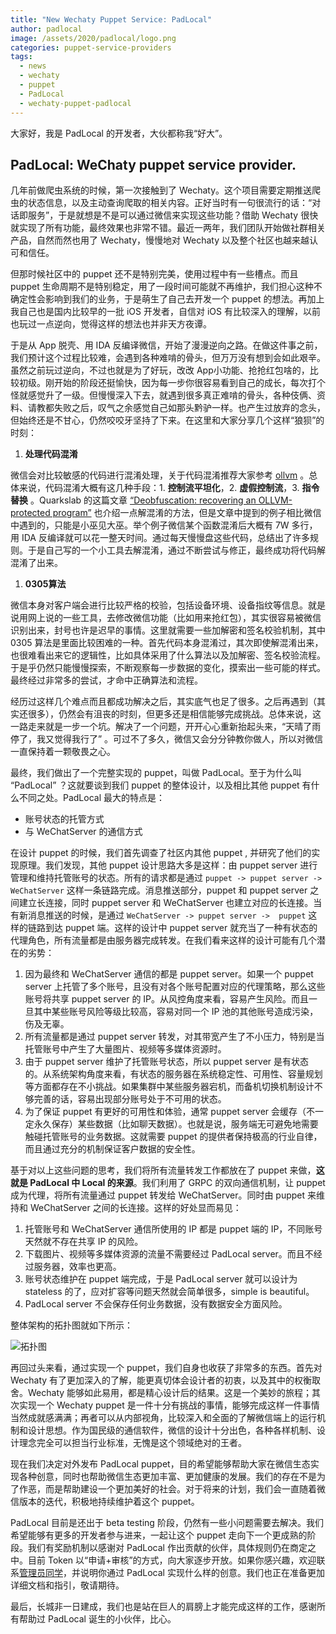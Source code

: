```yaml
---
title: "New Wechaty Puppet Service: PadLocal"
author: padlocal
image: /assets/2020/padlocal/logo.png
categories: puppet-service-providers
tags:
  - news
  - wechaty
  - puppet
  - PadLocal
  - wechaty-puppet-padlocal
---
```


大家好，我是 PadLocal 的开发者，大伙都称我“好大”。

## PadLocal: WeChaty puppet service provider.

几年前做爬虫系统的时候，第一次接触到了 Wechaty。这个项目需要定期推送爬虫的状态信息，以及主动查询爬取的相关内容。正好当时有一句很流行的话：“对话即服务”，于是就想是不是可以通过微信来实现这些功能？借助 Wechaty 很快就实现了所有功能，最终效果也非常不错。最近一两年，我们团队开始做社群相关产品，自然而然也用了 Wechaty，慢慢地对 Wechaty 以及整个社区也越来越认可和信任。

但那时候社区中的 puppet 还不是特别完美，使用过程中有一些槽点。而且 puppet 生命周期不是特别稳定，用了一段时间可能就不再维护，我们担心这种不确定性会影响到我们的业务，于是萌生了自己去开发一个 puppet 的想法。再加上我自己也是国内比较早的一批 iOS 开发者，自信对 iOS 有比较深入的理解，以前也玩过一点逆向，觉得这样的想法也并非天方夜谭。

于是从 App 脱壳、用 IDA 反编译微信，开始了漫漫逆向之路。在做这件事之前，我们预计这个过程比较难，会遇到各种难啃的骨头，但万万没有想到会如此艰辛。虽然之前玩过逆向，不过也就是为了好玩，改改 App小功能、抢抢红包啥的，比较初级。刚开始的阶段还挺愉快，因为每一步你很容易看到自己的成长，每次打个怪就感觉升了一级。但慢慢深入下去，就遇到很多真正难啃的骨头，各种伎俩、资料、请教都失败之后，叹气之余感觉自己如那头黔驴一样。也产生过放弃的念头，但始终还是不甘心，仍然咬咬牙坚持了下来。在这里和大家分享几个这样“狼狈”的时刻：

1. **处理代码混淆**

 微信会对比较敏感的代码进行混淆处理，关于代码混淆推荐大家参考 [ollvm](https://github.com/obfuscator-llvm/obfuscator/wiki) 。总体来说，代码混淆大概有这几种手段：1. **控制流平坦化**，2. **虚假控制流**，3. **指令替换**
。Quarkslab 的这篇文章 [“Deobfuscation: recovering an OLLVM-protected program”](https://blog.quarkslab.com/deobfuscation-recovering-an-ollvm-protected-program.html) 也介绍一点解混淆的方法，但是文章中提到的例子相比微信中遇到的，只能是小巫见大巫。举个例子微信某个函数混淆后大概有 7W 多行，用 IDA 反编译就可以花一整天时间。通过每天慢慢盘这些代码，总结出了许多规则。于是自己写的一个小工具去解混淆，通过不断尝试与修正，最终成功将代码解混淆了出来。

1. **0305算法**

 微信本身对客户端会进行比较严格的校验，包括设备环境、设备指纹等信息。就是说用网上说的一些工具，去修改微信功能（比如用来抢红包），其实很容易被微信识别出来，封号也许是迟早的事情。这里就需要一些加解密和签名校验机制，其中 0305 算法是里面比较困难的一种。首先代码本身混淆过，其次即使解混淆出来，也很难看出来它的逻辑性，比如具体采用了什么算法以及加解密、签名校验流程。于是乎仍然只能慢慢探索，不断观察每一步数据的变化，摸索出一些可能的样式。最终经过非常多的尝试，才命中正确算法和流程。

经历过这样几个难点而且都成功解决之后，其实底气也足了很多。之后再遇到（其实还很多），仍然会有沮丧的时刻，但更多还是相信能够完成挑战。总体来说，这一路走来就是一步一个坑。解决了一个问题，开开心心重新抬起头来，“天晴了雨停了，我又觉得我行了” 。可过不了多久，微信又会分分钟教你做人，所以对微信一直保持着一颗敬畏之心。

最终，我们做出了一个完整实现的 puppet，叫做 PadLocal。至于为什么叫 “PadLocal” ？这就要谈到我们 puppet 的整体设计，以及相比其他 puppet 有什么不同之处。PadLocal 最大的特点是：

* 账号状态的托管方式
* 与 WeChatServer 的通信方式

在设计 puppet 的时候，我们首先调查了社区内其他 puppet , 并研究了他们的实现原理。我们发现，其他 puppet 设计思路大多是这样：由 puppet server 进行管理和维持托管账号的状态。所有的请求都是通过 `puppet -> puppet server -> WeChatServer` 这样一条链路完成。消息推送部分，puppet 和 puppet server 之间建立长连接，同时 puppet server 和 WeChatServer 也建立对应的长连接。当有新消息推送的时候，是通过 `WeChatServer -> puppet server ->  puppet` 这样的链路到达 puppet 端。这样的设计中 puppet server 就充当了一种有状态的代理角色，所有流量都是由服务器完成转发。在我们看来这样的设计可能有几个潜在的劣势：

1. 因为最终和 WeChatServer 通信的都是 puppet server。如果一个 puppet server 上托管了多个账号，且没有对各个账号配置对应的代理策略，那么这些账号将共享 puppet server 的 IP。从风控角度来看，容易产生风险。而且一旦其中某些账号风险等级比较高，容易对同一个 IP 池的其他账号造成污染，伤及无辜。
2. 所有流量都是通过 puppet server 转发，对其带宽产生了不小压力，特别是当托管账号中产生了大量图片、视频等多媒体资源时。
3. 由于 puppet server 维护了托管账号状态，所以 puppet server 是有状态的。从系统架构角度来看，有状态的服务器在系统稳定性、可用性、容量规划等方面都存在不小挑战。如果集群中某些服务器宕机，而备机切换机制设计不够完善的话，容易出现部分账号处于不可用的状态。  
4. 为了保证 puppet 有更好的可用性和体验，通常 puppet server 会缓存（不一定永久保存）某些数据（比如聊天数据）。也就是说，服务端无可避免地需要触碰托管账号的业务数据。这就需要 puppet 的提供者保持极高的行业自律，而且通过充分的机制保证客户数据的安全性。

基于对以上这些问题的思考，我们将所有流量转发工作都放在了 puppet 来做，**这就是 PadLocal 中 Local 的来源**。我们利用了 GRPC 的双向通信机制，让 puppet 成为代理，将所有流量通过 puppet 转发给 WeChatServer。同时由 puppet 来维持和 WeChatServer 之间的长连接。这样的好处显而易见：

1. 托管账号和 WeChatServer 通信所使用的 IP 都是 puppet 端的 IP，不同账号天然就不存在共享 IP 的风险。
2. 下载图片、视频等多媒体资源的流量不需要经过 PadLocal server。而且不经过服务器，效率也更高。
3. 账号状态维护在 puppet 端完成，于是 PadLocal server 就可以设计为 stateless 的了，应对扩容等问题天然就会简单很多，simple is beautiful。
4. PadLocal server 不会保存任何业务数据，没有数据安全方面风险。

整体架构的拓扑图就如下所示：

![拓扑图](/assets/2020/padlocal/topological-graph.png)

再回过头来看，通过实现一个 puppet，我们自身也收获了非常多的东西。首先对 Wechaty 有了更加深入的了解，能更真切体会设计者的初衷，以及其中的权衡取舍。Wechaty 能够如此易用，都是精心设计后的结果。这是一个美妙的旅程；其次实现一个 Wechaty puppet 是一件十分有挑战的事情，能够完成这样一件事情当然成就感满满；再者可以从内部视角，比较深入和全面的了解微信端上的运行机制和设计思想。作为国民级的通信软件，微信的设计十分出色，各种各样机制、设计理念完全可以担当行业标准，无愧是这个领域绝对的王者。

现在我们决定对外发布 PadLocal puppet，目的希望能够帮助大家在微信生态实现各种创意，同时也帮助微信生态更加丰富、更加健康的发展。我们的存在不是为了作恶，而是帮助建设一个更加美好的社会。对于将来的计划，我们会一直随着微信版本的迭代，积极地持续维护着这个 puppet。

PadLocal 目前是还出于 beta testing 阶段，仍然有一些小问题需要去解决。我们希望能够有更多的开发者参与进来，一起让这个 puppet 走向下一个更成熟的阶段。我们有奖励机制以感谢对 PadLocal 作出贡献的伙伴，具体规则仍在商定之中。目前 Token 以“申请+审核”的方式，向大家逐步开放。如果你感兴趣，欢迎联系[管理员同学](mailto:oxddoxdd@gmail.com)，并说明你通过 PadLocal 实现什么样的创意。我们也正在准备更加详细文档和指引，敬请期待。

最后，长城非一日建成，我们也是站在巨人的肩膀上才能完成这样的工作，感谢所有帮助过 PadLocal 诞生的小伙伴，比心。
